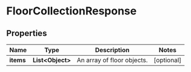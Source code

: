 

# FloorCollectionResponse


## Properties

| Name | Type | Description | Notes |
|------------ | ------------- | ------------- | -------------|
|**items** | **List&lt;Object&gt;** | An array of floor objects. |  [optional] |




